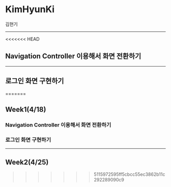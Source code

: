 # KimHyunKi
김현기

***
<<<<<<< HEAD

## Navigation Controller 이용해서 화면 전환하기

***

## 로그인 화면 구현하기

 
=======
## Week1(4/18)


### Navigation Controller 이용해서 화면 전환하기



### 로그인 화면 구현하기

***

## Week2(4/25)
>>>>>>> 5115972595ff5cbcc55ec3862b11c292289090c9
